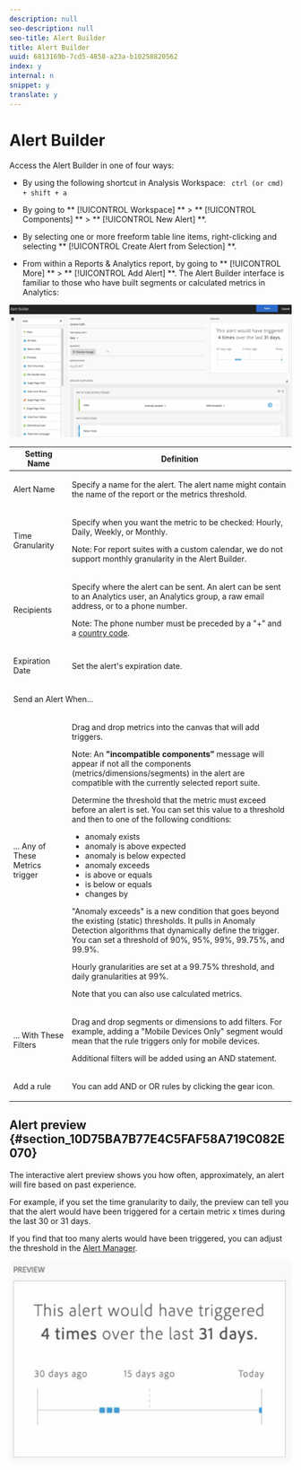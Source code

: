 ```yaml
---
description: null
seo-description: null
seo-title: Alert Builder
title: Alert Builder
uuid: 6813169b-7cd5-4858-a23a-b10258820562
index: y
internal: n
snippet: y
translate: y
---
```


# Alert Builder

Access the Alert Builder in one of four ways: 

* By using the following shortcut in Analysis Workspace: ` ctrl (or cmd) + shift + a` 

* By going to ** [!UICONTROL  Workspace] ** > ** [!UICONTROL  Components] ** > ** [!UICONTROL  New Alert] **.
* By selecting one or more freeform table line items, right-clicking and selecting ** [!UICONTROL  Create Alert from Selection] **.
* From within a Reports &amp; Analytics report, by going to ** [!UICONTROL  More] ** > ** [!UICONTROL  Add Alert] **.
The Alert Builder interface is familiar to those who have built segments or calculated metrics in Analytics: 

![](../../../assets/alert_builder.png) 

<table id="table_FFAA317BB96D4C389650243F71D99BD4"> 
 <thead> 
  <tr> 
   <th colname="col1" class="entry"> Setting Name </th> 
   <th colname="col2" class="entry"> Definition </th> 
  </tr>
 </thead>
 <tbody> 
  <tr> 
   <td colname="col1"> <p>Alert Name </p> </td> 
   <td colname="col2"> <p>Specify a name for the alert. The alert name might contain the name of the report or the metrics threshold. </p> </td> 
  </tr> 
  <tr> 
   <td colname="col1"> <p>Time Granularity </p> </td> 
   <td colname="col2"> <p>Specify when you want the metric to be checked: Hourly, Daily, Weekly, or Monthly. </p> <p>Note:  For report suites with a custom calendar, we do not support monthly granularity in the Alert Builder. </p> </td> 
  </tr> 
  <tr> 
   <td colname="col1"> <p>Recipients </p> </td> 
   <td colname="col2"> <p>Specify where the alert can be sent. An alert can be sent to an Analytics user, an Analytics group, a raw email address, or to a phone number. <p type="important">Note: The phone number must be preceded by a "+" and a <a href="https://countrycode.org/" format="https" scope="external"> country code</a>. </p> </p> </td> 
  </tr> 
  <tr> 
   <td colname="col1"> <p>Expiration Date </p> </td> 
   <td colname="col2"> <p>Set the alert's expiration date. </p> </td> 
  </tr> 
  <tr> 
   <td colspan="2"> <p>Send an Alert When... </p> </td> 
  </tr> 
  <tr> 
   <td colname="col1"> <p>... Any of These Metrics trigger </p> </td> 
   <td colname="col2"> <p>Drag and drop metrics into the canvas that will add triggers. </p> <p>Note: An <b>"incompatible components”</b> message will appear if not all the components (metrics/dimensions/segments) in the alert are compatible with the currently selected report suite. </p> <p>Determine the threshold that the metric must exceed before an alert is set. You can set this value to a threshold and then to one of the following conditions: </p> 
    <ul id="ul_381B5484577E46E293638EB78E7FAF0A"> 
     <li id="li_F76491EF23C54ED5A85F337EB3E85422">anomaly exists </li> 
     <li id="li_FD0F08AA2BFF4675A97CAB5B243FC10F">anomaly is above expected </li> 
     <li id="li_5F0E6AF53A634959B3E7BC2798E1029D">anomaly is below expected </li> 
     <li id="li_87830B91CBEE4ABC9652E235B3A365DD">anomaly exceeds </li> 
     <li id="li_418DB02C35354CAB94995BB6F699D322">is above or equals </li> 
     <li id="li_C39FEDDF90444EEBB99BE0A4A68622A1">is below or equals </li> 
     <li id="li_6A2064BB8D08436DA734024AEDFB76A3">changes by </li> 
    </ul> <p>"Anomaly exceeds" is a new condition that goes beyond the existing (static) thresholds. It pulls in Anomaly Detection algorithms that dynamically define the trigger. You can set a threshold of 90%, 95%, 99%, 99.75%, and 99.9%. </p> <p> Hourly granularities are set at a 99.75% threshold, and daily granularities at 99%. </p> <p>Note that you can also use calculated metrics. </p> </td> 
  </tr> 
  <tr> 
   <td colname="col1"> <p>... With These Filters </p> </td> 
   <td colname="col2"> <p>Drag and drop segments or dimensions to add filters. For example, adding a "Mobile Devices Only" segment would mean that the rule triggers only for mobile devices. </p> <p>Additional filters will be added using an AND statement. </p> </td> 
  </tr> 
  <tr> 
   <td colname="col1"> <p>Add a rule </p> </td> 
   <td colname="col2"> <p>You can add AND or OR rules by clicking the gear icon. </p> </td> 
  </tr> 
 </tbody> 
</table>


## Alert preview {#section_10D75BA7B77E4C5FAF58A719C082E070}

The interactive alert preview shows you how often, approximately, an alert will fire based on past experience. 

For example, if you set the time granularity to daily, the preview can tell you that the alert would have been triggered for a certain metric x times during the last 30 or 31 days. 

If you find that too many alerts would have been triggered, you can adjust the threshold in the [ Alert Manager](../../../analysis_workspace_bucket/virtual-analyst/intellligent_alerts/alert-manager.md#concept_633AE746900B44D2A7045386B526ED8D). 

![](../../../assets/alert_preview.png) 
